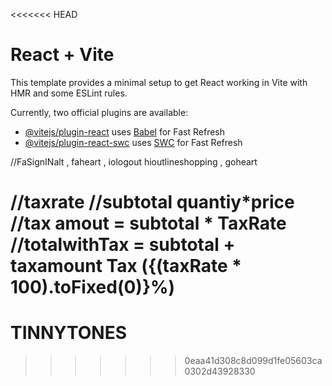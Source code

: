<<<<<<< HEAD
# React + Vite

This template provides a minimal setup to get React working in Vite with HMR and some ESLint rules.

Currently, two official plugins are available:

- [@vitejs/plugin-react](https://github.com/vitejs/vite-plugin-react/blob/main/packages/plugin-react/README.md) uses [Babel](https://babeljs.io/) for Fast Refresh
- [@vitejs/plugin-react-swc](https://github.com/vitejs/vite-plugin-react-swc) uses [SWC](https://swc.rs/) for Fast Refresh


//FaSignINalt , faheart  , iologout hioutlineshopping , goheart



  //taxrate
  //subtotal quantiy*price
  //tax amout = subtotal * TaxRate
  //totalwithTax = subtotal + taxamount
    Tax ({(taxRate * 100).toFixed(0)}%)
=======
# TINNYTONES
>>>>>>> 0eaa41d308c8d099d1fe05603ca0302d43928330
